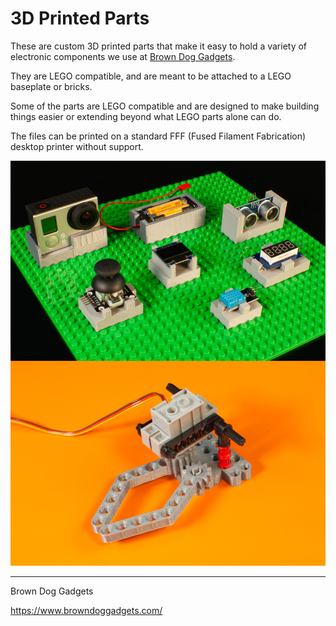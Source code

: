# 3D Printed Parts

These are custom 3D printed parts that make it easy to hold a variety of electronic components we use at [Brown Dog Gadgets](https://www.browndoggadgets.com/).

They are LEGO compatible, and are meant to be attached to a LEGO baseplate or bricks.

Some of the parts are LEGO compatible and are designed to make building things easier or extending beyond what LEGO parts alone can do.

The files can be printed on a standard FFF (Fused Filament Fabrication) desktop printer without support.

![](3D-Printed-Parts.jpg)


---

Brown Dog Gadgets

https://www.browndoggadgets.com/
